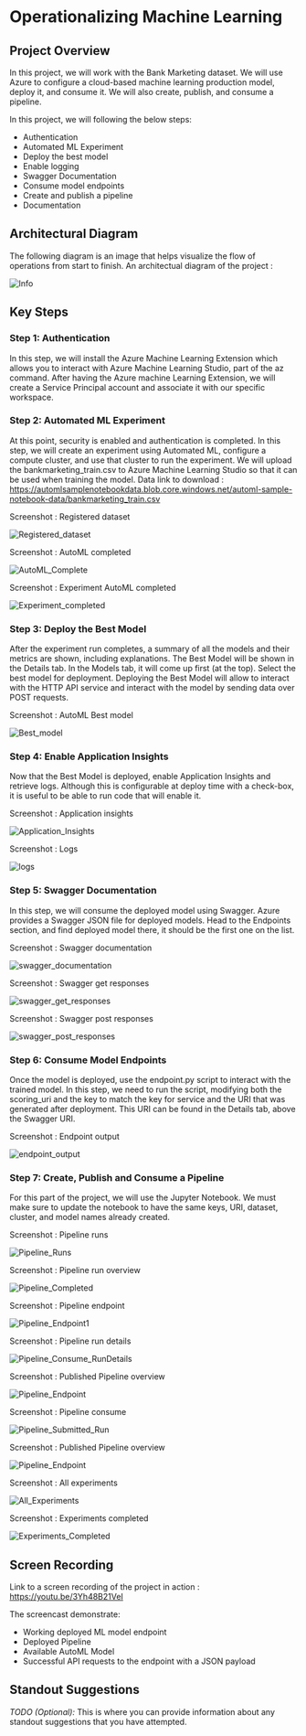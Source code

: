 # Operationalizing Machine Learning

## Project Overview
In this project, we will work with the Bank Marketing dataset. We will use Azure to configure a cloud-based machine learning production model, deploy it, and consume it. We will also create, publish, and consume a pipeline.

In this project, we will following the below steps:

- Authentication
- Automated ML Experiment
- Deploy the best model
- Enable logging
- Swagger Documentation
- Consume model endpoints
- Create and publish a pipeline
- Documentation

## Architectural Diagram
The following diagram is an image that helps visualize the flow of operations from start to finish. An architectual diagram of the project :

![Info](screenshot/Info.JPG)

## Key Steps

### Step 1: Authentication

In this step, we will install the Azure Machine Learning Extension which allows you to interact with Azure Machine Learning Studio, part of the az command. After having the Azure machine Learning Extension, we will create a Service Principal account and associate it with our specific workspace.

### Step 2: Automated ML Experiment

At this point, security is enabled and authentication is completed. In this step, we will create an experiment using Automated ML, configure a compute cluster, and use that cluster to run the experiment. We will upload the bankmarketing_train.csv to Azure Machine Learning Studio so that it can be used when training the model. Data link to download : https://automlsamplenotebookdata.blob.core.windows.net/automl-sample-notebook-data/bankmarketing_train.csv

Screenshot : Registered dataset

![Registered_dataset](screenshot/Registered_dataset.JPG)

Screenshot : AutoML completed

![AutoML_Complete](screenshot/AutoML_Complete.JPG)

Screenshot : Experiment AutoML completed

![Experiment_completed](screenshot/Experiment_completed.JPG)

### Step 3: Deploy the Best Model

After the experiment run completes, a summary of all the models and their metrics are shown, including explanations. The Best Model will be shown in the Details tab. In the Models tab, it will come up first (at the top). Select the best model for deployment. Deploying the Best Model will allow to interact with the HTTP API service and interact with the model by sending data over POST requests.

Screenshot : AutoML Best model

![Best_model](screenshot/Best_model.JPG)

### Step 4: Enable Application Insights

Now that the Best Model is deployed, enable Application Insights and retrieve logs. Although this is configurable at deploy time with a check-box, it is useful to be able to run code that will enable it.

Screenshot : Application insights

![Application_Insights](screenshot/Application_Insights.JPG)

Screenshot : Logs

![logs](screenshot/logs.JPG)

### Step 5: Swagger Documentation

In this step, we will consume the deployed model using Swagger. Azure provides a Swagger JSON file for deployed models. Head to the Endpoints section, and find deployed model there, it should be the first one on the list.

Screenshot : Swagger documentation

![swagger_documentation](screenshot/swagger_documentation.JPG)

Screenshot : Swagger get responses

![swagger_get_responses](screenshot/swagger_get_responses.JPG)

Screenshot : Swagger post responses

![swagger_post_responses](screenshot/swagger_post_responses.JPG)

### Step 6: Consume Model Endpoints

Once the model is deployed, use the endpoint.py script to interact with the trained model. In this step, we need to run the script, modifying both the scoring_uri and the key to match the key for service and the URI that was generated after deployment. This URI can be found in the Details tab, above the Swagger URI.

Screenshot : Endpoint output

![endpoint_output](screenshot/endpoint_output.JPG)

### Step 7: Create, Publish and Consume a Pipeline

For this part of the project, we will use the Jupyter Notebook. We must make sure to update the notebook to have the same keys, URI, dataset, cluster, and model names already created.

Screenshot : Pipeline runs

![Pipeline_Runs](screenshot/Pipeline_Runs.JPG)

Screenshot : Pipeline run overview

![Pipeline_Completed](screenshot/Pipeline_Completed.JPG)

Screenshot : Pipeline endpoint

![Pipeline_Endpoint1](screenshot/Pipeline_Endpoint1.JPG)

Screenshot : Pipeline run details

![Pipeline_Consume_RunDetails](screenshot/Pipeline_Consume_RunDetails.JPG)

Screenshot : Published Pipeline overview

![Pipeline_Endpoint](screenshot/Pipeline_Endpoint.JPG)

Screenshot : Pipeline consume

![Pipeline_Submitted_Run](screenshot/Pipeline_Submitted_Run.JPG)

Screenshot : Published Pipeline overview

![Pipeline_Endpoint](screenshot/Pipeline_Endpoint.JPG)

Screenshot : All experiments

![All_Experiments](screenshot/All_Experiments.JPG)

Screenshot : Experiments completed

![Experiments_Completed](screenshot/Experiments_Completed.JPG)

## Screen Recording

Link to a screen recording of the project in action : https://youtu.be/3Yh48B21VeI

The screencast demonstrate:

- Working deployed ML model endpoint
- Deployed Pipeline
- Available AutoML Model
- Successful API requests to the endpoint with a JSON payload

## Standout Suggestions
*TODO (Optional):* This is where you can provide information about any standout suggestions that you have attempted.
